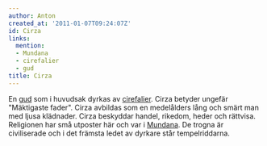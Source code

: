 ```yaml
---
author: Anton
created_at: '2011-01-07T09:24:07Z'
id: Cirza
links:
  mention:
  - Mundana
  - cirefalier
  - gud
title: Cirza
---
```


En [gud] som i huvudsak dyrkas av [cirefalier]. Cirza betyder ungefär "Mäktigaste fader". Cirza
avbildas som en medelålders lång och smärt man med ljusa klädnader. Cirza beskyddar handel, rikedom,
heder och rättvisa. Religionen har små utposter här och var i [Mundana]. De trogna är civiliserade
och i det främsta ledet av dyrkare står tempelriddarna.

  [gud]: gud
  [cirefalier]: cirefalier
  [Mundana]: Mundana
